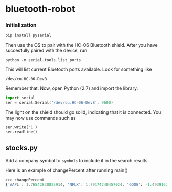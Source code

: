 # bluetooth-robot

### Initialization
```shell
pip install pyserial
```
Then use the OS to pair with the HC-06 Bluetooth shield.
After you have succesfully paired with the device, run
```shell
python -m serial.tools.list_ports
```
This will list current Bluetooth ports available. Look for something like
```shell
/dev/cu.HC-06-DevB
```
Remember that.
Now, open Python (2.7) and import the library.
```python
import serial
ser = serial.Serial('/dev/cu.HC-06-DevB', 9600)
```
The light on the shield should go solid, indicating that it is connected.
You may now use commands such as
```python
ser.write('1')
ser.readline()
```


## stocks.py

Add a company symbol to `symbols` to include it in the search results.

Here is an example of changePercent after running main()
```python
>>> changePercent
{'AAPL': 1.76542830825914, 'NFLX': 1.79174240457024, 'GOOG': -1.49391625701634}
```

